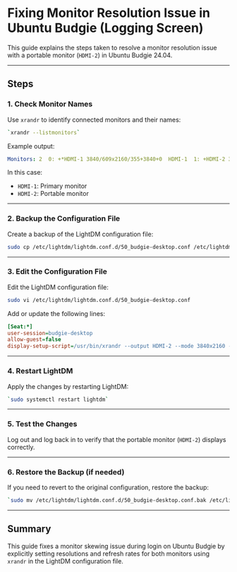 # Fixing Monitor Resolution Issue in Ubuntu Budgie (Logging Screen)

This guide explains the steps taken to resolve a monitor resolution issue with a portable monitor (`HDMI-2`) in Ubuntu Budgie 24.04.

---

## Steps

### 1. **Check Monitor Names**

Use `xrandr` to identify connected monitors and their names:

```bash
`xrandr --listmonitors`
```

Example output:

```yaml
Monitors: 2  0: +*HDMI-1 3840/609x2160/355+3840+0  HDMI-1  1: +HDMI-2 3840/597x2160/336+0+0  HDMI-2
```

In this case:

- `HDMI-1`: Primary monitor
- `HDMI-2`: Portable monitor

---

### 2. **Backup the Configuration File**

Create a backup of the LightDM configuration file:

```bash
sudo cp /etc/lightdm/lightdm.conf.d/50_budgie-desktop.conf /etc/lightdm/lightdm.conf.d/50_budgie-desktop.conf.bak
```
---

### 3. **Edit the Configuration File**

Edit the LightDM configuration file:

```bash
sudo vi /etc/lightdm/lightdm.conf.d/50_budgie-desktop.conf
```

Add or update the following lines:

```ini
[Seat:*]
user-session=budgie-desktop
allow-guest=false
display-setup-script=/usr/bin/xrandr --output HDMI-2 --mode 3840x2160 --rate 60 --output HDMI-1 --mode 3840x2160 --rate 60
```
---

### 4. **Restart LightDM**

Apply the changes by restarting LightDM:

```bash
`sudo systemctl restart lightdm`
```

---

### 5. **Test the Changes**

Log out and log back in to verify that the portable monitor (`HDMI-2`) displays correctly.

---

### 6. **Restore the Backup (if needed)**

If you need to revert to the original configuration, restore the backup:

```bash
`sudo mv /etc/lightdm/lightdm.conf.d/50_budgie-desktop.conf.bak /etc/lightdm/lightdm.conf.d/50_budgie-desktop.conf sudo systemctl restart lightdm`
```
---

## Summary

This guide fixes a monitor skewing issue during login on Ubuntu Budgie by explicitly setting resolutions and refresh rates for both monitors using `xrandr` in the LightDM configuration file.